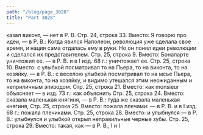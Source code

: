 ```yaml
---
path: "/blog/page_3028"
title: "Part 3028"
---
```


казал виконт, — нет в Р. В.
Стр. 24, строка 33.
Вместо: Я говорю про идеи, — в Р. В.: Когда явился Наполеон, революция уже сделала свое время, и нация сама отдалась ему в руки. Но он понял идеи революции и сделался их представителем.
Стр. 25, строка 9.
Вместо: Бонапарте уничтожил ее. — в Р. В. и в I изд. 68 г.: уничтожает ее.
Стр. 25, строка 10.
Вместо: с улыбкой посматривал то на Пьера, то на виконта, то на хозяйку. — в Р. В.: с веселою улыбкой посматривал то на мсье Пьера, то на виконта, то на хозяйку, и видимо утешался этим неожиданным и неприличным эпизодом.
Стр. 25, строка 21.
Вместо: как monsieur объясняет — в изд. 73 г.: как объяснить
Стр. 25, строка 24.
Вместо: сказала маленькая княгиня, — в Р. В.: туда же сказала маленькая княгиня,
Стр. 25, строка 25.
Вместо: пожала плечами: — в Р. В. и в I изд. 68 г.: пожала плечиками.
Стр. 25, строка 28.
Вместо: и улыбнулся — в Р. В.: улыбнулся и улыбкой открыл неправильные черные зубы.
Стр. 25, строка 29.
Вместо: такая, как — в P. В., I и I
